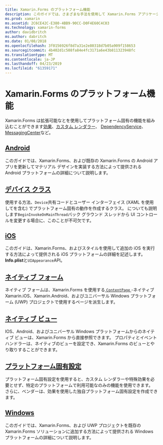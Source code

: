 ```yaml
---
title: Xamarin.Forms のプラットフォーム機能
description: このガイドでは、さまざまな手法を使用して Xamarin.Forms アプリケーションでプラットフォーム固有の機能を活用する方法について説明します。
ms.prod: xamarin
ms.assetid: 2C6CE42C-E380-4BB9-90CC-D0F4E60C4C03
ms.technology: xamarin-forms
author: davidbritch
ms.author: dabritch
ms.date: 01/08/2018
ms.openlocfilehash: 3f0156926f8d7a31e2e80318d7b05a909f158653
ms.sourcegitcommit: 4b402d1c508fa84e4fc3171a6e43b811323948fc
ms.translationtype: MT
ms.contentlocale: ja-JP
ms.lasthandoff: 04/23/2019
ms.locfileid: "61359171"
---
```

# <a name="xamarinforms-platform-features"></a>Xamarin.Forms のプラットフォーム機能

Xamarin.Forms は拡張可能なとを使用してプラットフォーム固有の機能を組み込むことができます[効果](~/xamarin-forms/app-fundamentals/effects/index.md)、[カスタム レンダラー](~/xamarin-forms/app-fundamentals/custom-renderer/index.md)、 [DependencyService](~/xamarin-forms/app-fundamentals/dependency-service/index.md)、 [MessagingCenter](~/xamarin-forms/app-fundamentals/messaging-center.md)など。

## <a name="androidandroidindexmd"></a>[Android](android/index.md)

このガイドでは、Xamarin.Forms、および既存の Xamarin.Forms の Android アプリを更新してマテリアル デザインを実装する方法によって提供される Android プラットフォームの詳細について説明します。

## <a name="device-classdevicemd"></a>[デバイス クラス](device.md)

使用する方法、`Device`共有コードとユーザー インターフェイス (XAML を使用してを含む) でプラットフォーム固有の動作を作成するクラス。 についても説明します`BeginInvokeOnMainThread`バック グラウンド スレッドから UI コントロールを変更する場合に、このことが不可欠です。

## <a name="iosiosindexmd"></a>[iOS](ios/index.md)

このガイドは、Xamarin.Forms、およびスタイルを使用して追加の iOS を実行する方法によって提供される iOS プラットフォームの詳細を記述します。 **Info.plist**と`UIAppearance`API。

## <a name="native-formsnative-formsmd"></a>[ネイティブ フォーム](native-forms.md)

ネイティブ フォームは、Xamarin.Forms を使用する[ `ContentPage` ](xref:Xamarin.Forms.ContentPage)-ネイティブ Xamarin.iOS、Xamarin.Android、およびユニバーサル Windows プラットフォーム (UWP) プロジェクトで使用するページを派生します。

## <a name="native-viewsnative-viewsindexmd"></a>[ネイティブ ビュー](native-views/index.md)

IOS、Android、およびユニバーサル Windows プラットフォームからのネイティブ ビューは、Xamarin.Forms から直接参照できます。 プロパティとイベント ハンドラーは、ネイティブのビューを設定でき、Xamarin.Forms のビューとやり取りすることができます。

## <a name="platform-specificsplatform-specificsindexmd"></a>[プラットフォーム固有設定](platform-specifics/index.md)

プラットフォーム固有設定を使用すると、カスタム レンダラーや特殊効果を必要とせず、特定のプラットフォームで利用可能なのみの機能を使用できます。 さらに、ベンダーは、効果を使用した独自プラットフォーム固有設定を作成できます。

## <a name="windowswindowsindexmd"></a>[Windows](windows/index.md)

このガイドでは、Xamarin.Forms、および UWP プロジェクトを既存の Xamarin.Forms ソリューションに追加する方法によって提供される Windows プラットフォームの詳細について説明します。
